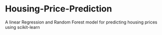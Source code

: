 # Housing-Price-Prediction
A linear Regression and Random Forest model for predicting housing prices using scikit-learn
